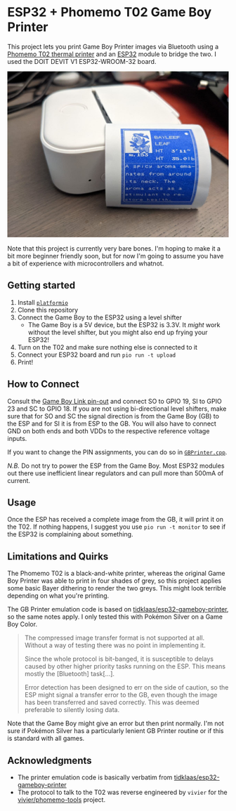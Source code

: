 # ESP32 + Phomemo T02 Game Boy Printer

This project lets you print Game Boy Printer images via Bluetooth using a [Phomemo T02 thermal printer][7]
and an [ESP32][1] module to bridge the two. I used the DOIT DEVIT V1 ESP32-WROOM-32 board.

<img src="images/print.jpg" alt="picture of the printer with a Pokedex entry" width="640px">

Note that this project is currently very bare bones. I'm hoping to make it a bit more beginner friendly soon, but for now I'm going to assume you have a bit of experience with microcontrollers and whatnot. 

## Getting started

1. Install [`platformio`](https://docs.platformio.org/en/latest/core/installation.html)
2. Clone this repository
4. Connect the Game Boy to the ESP32 using a level shifter
     - The Game Boy is a 5V device, but the ESP32 is 3.3V. It _might_ work without the level shifter, but you might also end up frying your ESP32!
5. Turn on the T02 and make sure nothing else is connected to it
3. Connect your ESP32 board and run `pio run -t upload`
6. Print!

## How to Connect
Consult the [Game Boy Link pin-out](http://www.hardwarebook.info/Game_Boy_Link)
and connect SO to GPIO 19, SI to GPIO 23 and SC to GPIO 18. If you are not using
bi-directional level shifters, make sure that for SO and SC the signal
direction is from the Game Boy (GB) to the ESP and for SI it is from ESP to
the GB. You will also have to connect GND on both ends and both VDDs to the
respective reference voltage inputs.  

If you want to change the PIN assignments, you can do so in [`GBPrinter.cpp`](lib/GBPrinter/GBPrinter.cpp). 

*N.B.* Do not try to power the ESP from the Game Boy. Most ESP32 modules out
there use inefficient linear regulators and can pull more than 500mA of
current.


## Usage

Once the ESP has received a complete image from the GB, it will print it on the T02. 
If nothing happens, I suggest you use `pio run -t monitor` to see if the ESP32 is complaining about something.

## Limitations and Quirks

The Phomemo T02 is a black-and-white printer, whereas the original Game Boy Printer was able to print in four shades of grey, so this project applies some basic Bayer dithering to render the two greys. This might look terrible depending on what you're printing.

The GB Printer emulation code is based on [tidklaas/esp32-gameboy-printer](https://github.com/tidklaas/esp32-gameboy-printer), so the same notes apply.
I only tested this with Pokémon Silver on a Game Boy Color.

> The compressed image transfer format is not supported at all. Without a way of
testing there was no point in implementing it.
> 
> Since the whole protocol is bit-banged, it is susceptible to delays caused by other
higher priority tasks running on the ESP. This means mostly the [Bluetooth] task[...].
> 
> Error detection has been designed to err on the side of caution, so the ESP might
signal a transfer error to the GB, even though the image has been transferred and
saved correctly. This was deemed preferable to silently losing data.

Note that the Game Boy might give an error but then print normally. I'm not sure if Pokémon Silver has a particularly lenient GB Printer routine or if this is standard with all games.

## Acknowledgments
* The printer emulation code is basically verbatim from [tidklaas/esp32-gameboy-printer](https://github.com/tidklaas/esp32-gameboy-printer)
* The protocol to talk to the T02 was reverse engineered by `vivier` for the [vivier/phomemo-tools](https://github.com/vivier/phomemo-tools) project.

[1]: https://espressif.com/en/products/hardware/esp32/overview
[2]: https://github.com/espressif/esp-idf
[7]: https://www.indiegogo.com/projects/phomemo-t02-inkless-pocket-printer-for-creators#/
